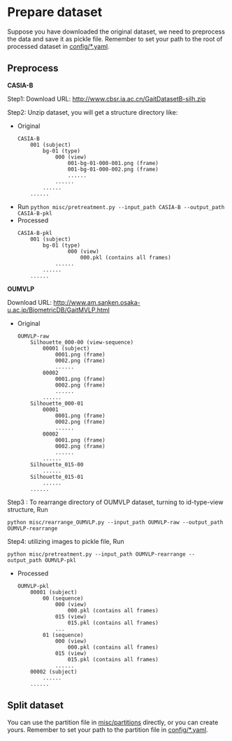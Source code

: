 # Prepare dataset
Suppose you have downloaded the original dataset, we need to preprocess the data and save it as pickle file. Remember to set your path to the root of processed dataset in [config/*.yaml](config/).

## Preprocess
**CASIA-B** 

Step1: Download URL: http://www.cbsr.ia.ac.cn/GaitDatasetB-silh.zip

Step2: Unzip dataset, you will get a structure directory like:

- Original
    ```
    CASIA-B
        001 (subject)
            bg-01 (type)
                000 (view)
                    001-bg-01-000-001.png (frame)
                    001-bg-01-000-002.png (frame)
                    ......
                ......
            ......
        ......
    ```
- Run `python misc/pretreatment.py --input_path CASIA-B --output_path CASIA-B-pkl`
- Processed
    ```
    CASIA-B-pkl
        001 (subject)
            bg-01 (type)
                    000 (view)
                        000.pkl (contains all frames)
                ......
            ......
        ......
    ```

**OUMVLP** 

Download URL: http://www.am.sanken.osaka-u.ac.jp/BiometricDB/GaitMVLP.html

- Original
    ```
    OUMVLP-raw
        Silhouette_000-00 (view-sequence)
            00001 (subject)
                0001.png (frame)
                0002.png (frame)
                ......
            00002
                0001.png (frame)
                0002.png (frame)
                ......
            ......
        Silhouette_000-01
            00001
                0001.png (frame)
                0002.png (frame)
                ......
            00002
                0001.png (frame)
                0002.png (frame)
                ......
            ......
        Silhouette_015-00
            ......
        Silhouette_015-01
            ......
        ......
    ```
Step3 : To rearrange directory of OUMVLP dataset, turning to id-type-view structure, Run 
```
python misc/rearrange_OUMVLP.py --input_path OUMVLP-raw --output_path OUMVLP-rearrange
```  

Step4: utilizing images to pickle file, Run 
```
python misc/pretreatment.py --input_path OUMVLP-rearrange --output_path OUMVLP-pkl
```

- Processed
    ```
    OUMVLP-pkl
        00001 (subject)
            00 (sequence)
                000 (view)
                    000.pkl (contains all frames)
                015 (view)
                    015.pkl (contains all frames)
                ...
            01 (sequence)
                000 (view)
                    000.pkl (contains all frames)
                015 (view)
                    015.pkl (contains all frames)
                ......
        00002 (subject)
            ......
        ......
    ```


## Split dataset
You can use the partition file in [misc/partitions](misc/partitions/) directly, or you can create yours. Remember to set your path to the partition file in [config/*.yaml](config/).